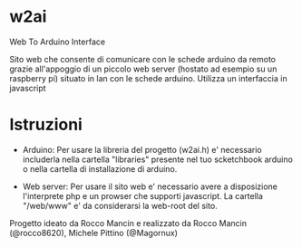 # w2ai

Web To Arduino Interface

Sito web che consente di comunicare con le schede arduino da remoto grazie all'appoggio di un piccolo web server (hostato ad esempio su un raspberry pi) situato in lan con le schede arduino. Utilizza un interfaccia in javascript

# Istruzioni

- Arduino: Per usare la libreria del progetto (w2ai.h) e' necessario includerla nella cartella "libraries" presente nel tuo scketchbook arduino o nella cartella di installazione di arduino.

- Web server: Per usare il sito web e' necessario avere a disposizione l'interprete php e un prowser che supporti javascript. La cartella "/web/www"  e' da considerarsi la web-root del sito.

Progetto ideato da Rocco Mancin e realizzato da Rocco Mancin (@rocco8620), Michele Pittino (@Magornux)
